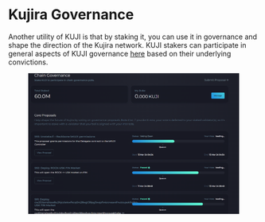 # Kujira Governance

Another utility of KUJI is that by staking it, you can use it in governance and shape the direction of the Kujira network. KUJI stakers can participate in general aspects of KUJI governance [here](https://blue.kujira.app/govern) based on their underlying convictions.&#x20;

<figure><img src="../../.gitbook/assets/image (3).png" alt=""><figcaption></figcaption></figure>
